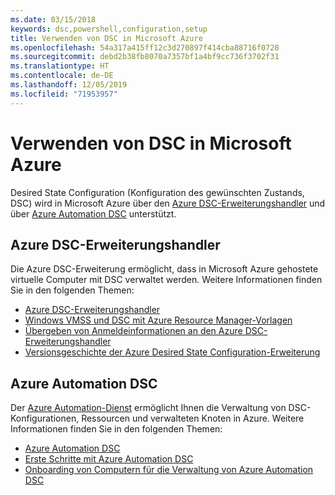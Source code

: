 ```yaml
---
ms.date: 03/15/2018
keywords: dsc,powershell,configuration,setup
title: Verwenden von DSC in Microsoft Azure
ms.openlocfilehash: 54a317a415ff12c3d270897f414cba88716f0728
ms.sourcegitcommit: debd2b38fb8070a7357bf1a4bf9cc736f3702f31
ms.translationtype: HT
ms.contentlocale: de-DE
ms.lasthandoff: 12/05/2019
ms.locfileid: "71953957"
---
```

# <a name="using-dsc-on-microsoft-azure"></a>Verwenden von DSC in Microsoft Azure

Desired State Configuration (Konfiguration des gewünschten Zustands, DSC) wird in Microsoft Azure über den [Azure DSC-Erweiterungshandler](/azure/virtual-machines/extensions/dsc-overview) und über [Azure Automation DSC](/azure/automation/automation-dsc-overview) unterstützt.

## <a name="azure-desired-state-configuration-extension-handler"></a>Azure DSC-Erweiterungshandler

Die Azure DSC-Erweiterung ermöglicht, dass in Microsoft Azure gehostete virtuelle Computer mit DSC verwaltet werden.
Weitere Informationen finden Sie in den folgenden Themen:

- [Azure DSC-Erweiterungshandler](/azure/virtual-machines/extensions/dsc-overview)
- [Windows VMSS und DSC mit Azure Resource Manager-Vorlagen](/azure/virtual-machines/extensions/dsc-template)
- [Übergeben von Anmeldeinformationen an den Azure DSC-Erweiterungshandler](/azure/virtual-machines/extensions/dsc-credentials)
- [Versionsgeschichte der Azure Desired State Configuration-Erweiterung](azureDscexthistory.md)

## <a name="azure-automation-dsc"></a>Azure Automation DSC

Der [Azure Automation-Dienst](https://azure.microsoft.com/en-us/services/automation/) ermöglicht Ihnen die Verwaltung von DSC-Konfigurationen, Ressourcen und verwalteten Knoten in Azure. Weitere Informationen finden Sie in den folgenden Themen:

- [Azure Automation DSC](/azure/automation/automation-dsc-overview)
- [Erste Schritte mit Azure Automation DSC](/azure/automation/automation-dsc-getting-started)
- [Onboarding von Computern für die Verwaltung von Azure Automation DSC](/azure/automation/automation-dsc-onboarding)